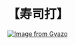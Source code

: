 # 【寿司打】 #

[![Image from Gyazo](https://i.gyazo.com/ddfe1c1053e5ec28e552dae8e824e0ac.jpg)](https://gyazo.com/ddfe1c1053e5ec28e552dae8e824e0ac)
